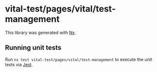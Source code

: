 # vital-test/pages/vital/test-management

This library was generated with [Nx](https://nx.dev).

## Running unit tests

Run `nx test vital-test/pages/vital/test-management` to execute the unit tests via [Jest](https://jestjs.io).
